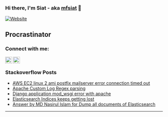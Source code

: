 ### Hi there, I'm Siat - aka [mfsiat][website] 👋

[![Website](https://img.shields.io/website?label=mfsiat.github.io&style=for-the-badge&url=https%3A%2F%2Fcodestackr.com)](https://mfsiat.github.io/)

## Procrastinator

### Connect with me:

[<img align="left" alt="nasirul-islam-4708ab153 | LinkedIn" width="22px" src="https://cdn.jsdelivr.net/npm/simple-icons@v3/icons/linkedin.svg" />][linkedin]
[<img align="left" alt="siatislam | Twitter" width="22px" src="https://cdn.jsdelivr.net/npm/simple-icons@v3/icons/twitter.svg" />][twitter]

<br />

<!-- ### Platform:

![](aws.svg) -->

### Stackoverflow Posts

<!-- BLOG-POST-LIST:START -->
- [AWS EC2 linux 2 ami postfix mailserver error connection timed out](https://stackoverflow.com/questions/65568614/aws-ec2-linux-2-ami-postfix-mailserver-error-connection-timed-out)
- [Apache Custom Log Regex parsing](https://stackoverflow.com/questions/65180263/apache-custom-log-regex-parsing)
- [Django application mod_wsgi error with apache](https://stackoverflow.com/questions/65104995/django-application-mod-wsgi-error-with-apache)
- [Elasticsearch Indices keeps getting lost](https://stackoverflow.com/questions/64870072/elasticsearch-indices-keeps-getting-lost)
- [Answer by MD Nasirul Islam for Dump all documents of Elasticsearch](https://stackoverflow.com/questions/19243074/dump-all-documents-of-elasticsearch/64831211#64831211)
<!-- BLOG-POST-LIST:END -->

---

[website]: https://mfsiat.github.io/
[twitter]: https://twitter.com/siatislam
[linkedin]: https://linkedin.com/in/nasirul-islam-4708ab153
